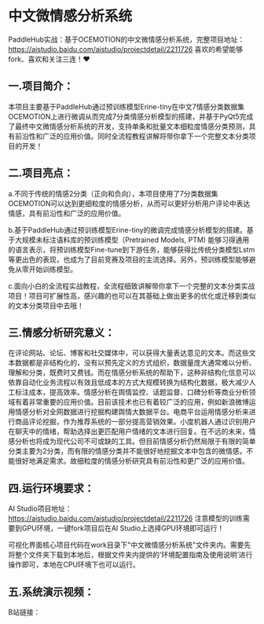 # 中文微情感分析系统
PaddleHub实战：基于OCEMOTION的中文微情感分析系统，完整项目地址：https://aistudio.baidu.com/aistudio/projectdetail/2211726
喜欢的希望能够fork、喜欢和关注三连！❤

## 一.项目简介：
本项目主要基于PaddleHub通过预训练模型Erine-tiny在中文7情感分类数据集OCEMOTION上进行微调从而完成7分类情感分析模型的搭建，并基于PyQt5完成了最终中文微情感分析系统的开发，支持单条和批量文本细粒度情感分类预测，具有前沿性和广泛的应用价值。同时全流程教程讲解将带你拿下一个完整文本分类项目的开发！

##  二.项目亮点：
a.不同于传统的情感2分类（正向和负向），本项目使用了7分类数据集OCEMOTION可以达到更细粒度的情感分析，从而可以更好分析用户评论中表达情感，具有前沿性和广泛的应用价值。

b.基于PaddleHub通过预训练模型Erine-tiny的微调完成情感分析模型的搭建。基于大规模未标注语料库的预训练模型（Pretrained Models, PTM) 能够习得通用的语言表示，将预训练模型Fine-tune到下游任务，能够获得比传统分类模型Lstm等更出色的表现，也成为了目前竞赛及项目的主流选择。另外，预训练模型能够避免从零开始训练模型。

c.面向小白的全流程实战教程，全流程细致讲解带你拿下一个完整的文本分类实战项目！项目可扩展性高，感兴趣的也可以在其基础上做出更多的优化或迁移到类似的文本分类项目中去哦！

## 三.情感分析研究意义：
在评论网站、论坛、博客和社交媒体中，可以获得大量表达意见的文本。而这些文本数据都是非结构化的，没有以预先定义的方式组织，数据量庞大通常难以分析、理解和分类，既费时又费钱。而在情感分析系统的帮助下，这种非结构化信息可以依靠自动化业务流程以有效且低成本的方式大规模转换为结构化数据，极大减少人工标注成本，提高效率。情感分析在舆情监控、话题监督、口碑分析等商业分析领域有着非常重要的应用价值。目前该技术也已有着较广泛的应用，例如新浪微博运用情感分析对全网数据进行挖掘构建舆情大数据平台。电商平台运用情感分析来进行商品评论挖掘，作为推荐系统的一部分提高营销效果。小度机器人通过识别用户在聊天中的情绪，帮助选择出更匹配用户情绪的文本进行回复。在不远的未来，情感分析也将成为现代公司不可或缺的工具。但目前情感分析仍然局限于有限的简单分类主要为2分类，而有限的情感分类并不能很好地挖掘文本中包含的微情感，不能很好地满足需求。故细粒度的情感分析研究具有前沿性和更广泛的应用价值。

## 四.运行环境要求：
AI Studio项目地址：https://aistudio.baidu.com/aistudio/projectdetail/2211726
注意模型的训练需要到GPU环境，一键fork项目后在AI Studio上选择GPU环境即可运行！

可视化界面核心项目代码在work目录下"中文微情感分析系统"文件夹内。需要先将整个文件夹下载到本地后，根据文件夹内提供的‘环境配置指南及使用说明’进行操作即可，本地在CPU环境下也可以运行。

## 五.系统演示视频：
B站链接：
